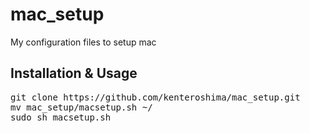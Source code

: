 # mac_setup
My configuration files to setup mac

## Installation & Usage

<pre>
git clone https://github.com/kenteroshima/mac_setup.git
mv mac_setup/macsetup.sh ~/
sudo sh macsetup.sh
</pre>
